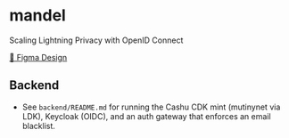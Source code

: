 # mandel

Scaling Lightning Privacy with OpenID Connect

[🎨 Figma Design](https://www.figma.com/design/CF3w7LC1gzQ4rfu0rNt6fi/Mandel?node-id=9016-2150&t=hHXtA4cU4PXNR79h-1)

## Backend
- See `backend/README.md` for running the Cashu CDK mint (mutinynet via LDK), Keycloak (OIDC), and an auth gateway that enforces an email blacklist.
